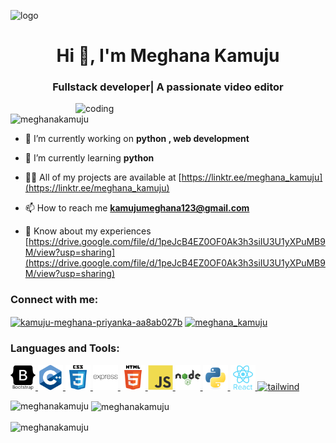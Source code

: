 ![logo]( )
<h1 align="center">Hi 👋, I'm Meghana Kamuju</h1>
<h3 align="center">Fullstack developer| A passionate video editor</h3>
<img align="right" alt= "coding" width = "400" src = "https://camo.githubusercontent.com/c1dcb74cc1c1835b1d716f5051499a2814c683c806b15f04b0eba492863703e9/68747470733a2f2f63646e2e6472696262626c652e636f6d2f75736572732f3733303730332f73637265656e73686f74732f363538313234332f6176656e746f2e676966"/>
<p align="left"> <img src="https://komarev.com/ghpvc/?username=meghanakamuju&label=Profile%20views&color=0e75b6&style=flat" alt="meghanakamuju" /> </p>

- 🔭 I’m currently working on **python , web development**

- 🌱 I’m currently learning **python**

- 👨‍💻 All of my projects are available at [https://linktr.ee/meghana_kamuju](https://linktr.ee/meghana_kamuju)

- 📫 How to reach me **kamujumeghana123@gmail.com**

- 📄 Know about my experiences [https://drive.google.com/file/d/1peJcB4EZ0OF0Ak3h3siIU3U1yXPuMB9M/view?usp=sharing](https://drive.google.com/file/d/1peJcB4EZ0OF0Ak3h3siIU3U1yXPuMB9M/view?usp=sharing)

<h3 align="left">Connect with me:</h3>
<p align="left">
<a href="https://linkedin.com/in/kamuju-meghana-priyanka-aa8ab027b" target="blank"><img align="center" src="https://raw.githubusercontent.com/rahuldkjain/github-profile-readme-generator/master/src/images/icons/Social/linked-in-alt.svg" alt="kamuju-meghana-priyanka-aa8ab027b" height="30" width="40" /></a>
<a href="https://instagram.com/meghana_kamuju" target="blank"><img align="center" src="https://raw.githubusercontent.com/rahuldkjain/github-profile-readme-generator/master/src/images/icons/Social/instagram.svg" alt="meghana_kamuju" height="30" width="40" /></a>
</p>

<h3 align="left">Languages and Tools:</h3>
<p align="left"> <a href="https://getbootstrap.com" target="_blank" rel="noreferrer"> <img src="https://raw.githubusercontent.com/devicons/devicon/master/icons/bootstrap/bootstrap-plain-wordmark.svg" alt="bootstrap" width="40" height="40"/> </a> <a href="https://www.w3schools.com/cpp/" target="_blank" rel="noreferrer"> <img src="https://raw.githubusercontent.com/devicons/devicon/master/icons/cplusplus/cplusplus-original.svg" alt="cplusplus" width="40" height="40"/> </a> <a href="https://www.w3schools.com/css/" target="_blank" rel="noreferrer"> <img src="https://raw.githubusercontent.com/devicons/devicon/master/icons/css3/css3-original-wordmark.svg" alt="css3" width="40" height="40"/> </a> <a href="https://expressjs.com" target="_blank" rel="noreferrer"> <img src="https://raw.githubusercontent.com/devicons/devicon/master/icons/express/express-original-wordmark.svg" alt="express" width="40" height="40"/> </a> <a href="https://www.w3.org/html/" target="_blank" rel="noreferrer"> <img src="https://raw.githubusercontent.com/devicons/devicon/master/icons/html5/html5-original-wordmark.svg" alt="html5" width="40" height="40"/> </a> <a href="https://developer.mozilla.org/en-US/docs/Web/JavaScript" target="_blank" rel="noreferrer"> <img src="https://raw.githubusercontent.com/devicons/devicon/master/icons/javascript/javascript-original.svg" alt="javascript" width="40" height="40"/> </a> <a href="https://nodejs.org" target="_blank" rel="noreferrer"> <img src="https://raw.githubusercontent.com/devicons/devicon/master/icons/nodejs/nodejs-original-wordmark.svg" alt="nodejs" width="40" height="40"/> </a> <a href="https://www.python.org" target="_blank" rel="noreferrer"> <img src="https://raw.githubusercontent.com/devicons/devicon/master/icons/python/python-original.svg" alt="python" width="40" height="40"/> </a> <a href="https://reactjs.org/" target="_blank" rel="noreferrer"> <img src="https://raw.githubusercontent.com/devicons/devicon/master/icons/react/react-original-wordmark.svg" alt="react" width="40" height="40"/> </a> <a href="https://tailwindcss.com/" target="_blank" rel="noreferrer"> <img src="https://www.vectorlogo.zone/logos/tailwindcss/tailwindcss-icon.svg" alt="tailwind" width="40" height="40"/> </a> </p>

<p><img align="left" src="https://github-readme-stats.vercel.app/api/top-langs?username=meghanakamuju&show_icons=true&locale=en&layout=compact" alt="meghanakamuju" /></p>

<p>&nbsp;<img align="center" src="https://github-readme-stats.vercel.app/api?username=meghanakamuju&show_icons=true&locale=en" alt="meghanakamuju" /></p>

<p><img align="center" src="https://github-readme-streak-stats.herokuapp.com/?user=meghanakamuju&" alt="meghanakamuju" /></p>
